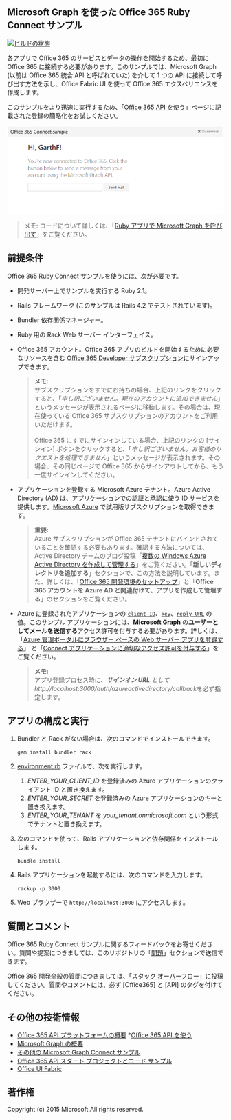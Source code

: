 ## Microsoft Graph を使った Office 365 Ruby Connect サンプル

[ ![ビルドの状態](https://api.travis-ci.org/microsoftgraph/ruby-connect-rest-sample.svg?branch=master)](https://travis-ci.org/microsoftgraph/ruby-connect-rest-sample)

各アプリで Office 365 のサービスとデータの操作を開始するため、最初に Office 365 に接続する必要があります。このサンプルでは、Microsoft Graph (以前は Office 365 統合 API と呼ばれていた) を介して 1 つの API に接続して呼び出す方法を示し、Office Fabric UI を使って Office 365 エクスペリエンスを作成します。

このサンプルをより迅速に実行するため、「[Office 365 API を使う](http://dev.office.com/getting-started/office365apis?platform=option-ruby#setup)」ページに記載された登録の簡略化をお試しください。

![Office 365 Ruby Connect サンプルのスクリーンショット](../readme-images/O365-Ruby-Microsoft-Graph-Connect.png)  

> メモ: コードについて詳しくは、「[Ruby アプリで Microsoft Graph を呼び出す](https://graph.microsoft.io/ja-jp/docs/platform/ruby)」をご覧ください。

## 前提条件

Office 365 Ruby Connect サンプルを使うには、次が必要です。

* 開発サーバー上でサンプルを実行する Ruby 2.1。
* Rails フレームワーク (このサンプルは Rails 4.2 でテストされています)。
* Bundler 依存関係マネージャー。
* Ruby 用の Rack Web サーバー インターフェイス。
* Office 365 アカウント。Office 365 アプリのビルドを開始するために必要なリソースを含む [Office 365 Developer サブスクリプション](https://profile.microsoft.com/RegSysProfileCenter/wizardnp.aspx?wizid=14b845d0-938c-45af-b061-f798fbb4d170)にサインアップできます。

    > **メモ:**<br />
	サブスクリプションをすでにお持ちの場合、上記のリンクをクリックすると、「*申し訳ございません。現在のアカウントに追加できません*」というメッセージが表示されるページに移動します。その場合は、現在使っている Office 365 サブスクリプションのアカウントをご利用いただけます。<br /><br /> 
	Office 365 にすでにサインインしている場合、上記のリンクの [サインイン] ボタンをクリックすると、「*申し訳ございません。お客様のリクエストを処理できません*」というメッセージが表示されます。その場合、その同じページで Office 365 からサインアウトしてから、もう一度サインインしてください。
* アプリケーションを登録する Microsoft Azure テナント。Azure Active Directory (AD) は、アプリケーションでの認証と承認に使う ID サービスを提供します。[Microsoft Azure](https://account.windowsazure.com/SignUp) で試用版サブスクリプションを取得できます。

    > **重要:**<br />
	Azure サブスクリプションが Office 365 テナントにバインドされていることを確認する必要もあります。確認する方法については、Active Directory チームのブログ投稿「[複数の Windows Azure Active Directory を作成して管理する](http://blogs.technet.com/b/ad/archive/2013/11/08/creating-and-managing-multiple-windows-azure-active-directories.aspx)」をご覧ください。「**新しいディレクトリを追加する**」セクションで、この方法を説明しています。また、詳しくは、「[Office 365 開発環境のセットアップ](https://msdn.microsoft.com/office/office365/howto/setup-development-environment#bk_CreateAzureSubscription)」と「**Office 365 アカウントを Azure AD と関連付けて、アプリを作成して管理する**」のセクションをご覧ください。
* Azure に登録されたアプリケーションの [```client ID```](app/Constants.rb#L29)、[```key```](app/Constants.rb#L30)、[```reply URL```](app/Constants.rb#L31) の値。このサンプル アプリケーションには、**Microsoft Graph** の**ユーザーとしてメールを送信する**アクセス許可を付与する必要があります。詳しくは、「[Azure 管理ポータルにブラウザー ベースの Web サーバー アプリを登録する](https://msdn.microsoft.com/office/office365/HowTo/add-common-consent-manually#bk_RegisterWebApp)」 と「[Connect アプリケーションに適切なアクセス許可を付与する](https://github.com/OfficeDev/O365-Ruby-Microsoft-Graph-Connect/wiki/Grant-permissions-to-the-Connect-application-in-Azure)」をご覧ください。

     > **メモ:**<br />
	 アプリ登録プロセス時に、***サインオン URL** として http://localhost:3000/auth/azureactivedirectory/callback*を必ず指定します。

## アプリの構成と実行

1. Bundler と Rack がない場合は、次のコマンドでインストールできます。

	```
	gem install bundler rack
	```
2. [environment.rb](config/environment.rb) ファイルで、次を実行します。
    1. *ENTER_YOUR_CLIENT_ID* を登録済みの Azure アプリケーションのクライアント ID と置き換えます。
    2. *ENTER_YOUR_SECRET* を登録済みの Azure アプリケーションのキーと置き換えます。
    3. *ENTER_YOUR_TENANT* を *your_tenant.onmicrosoft.com* という形式でテナントと置き換えます。
3. 次のコマンドを使って、Rails アプリケーションと依存関係をインストールします。

	```
	bundle install
	```
4. Rails アプリケーションを起動するには、次のコマンドを入力します。

	```
	rackup -p 3000
	```
5. Web ブラウザーで ```http://localhost:3000``` にアクセスします。

## 質問とコメント

Office 365 Ruby Connect サンプルに関するフィードバックをお寄せください。質問や提案につきましては、このリポジトリの「[問題](https://github.com/OfficeDev/O365-Ruby-Microsoft-Graph-Connect/issues)」セクションで送信できます。

Office 365 開発全般の質問につきましては、「[スタック オーバーフロー](http://stackoverflow.com/questions/tagged/Office365+API)」に投稿してください。質問やコメントには、必ず [Office365] と [API] のタグを付けてください。
  
## その他の技術情報

* [Office 365 API プラットフォームの概要](https://msdn.microsoft.com/office/office365/howto/platform-development-overview)
*[Office 365 API を使う](http://dev.office.com/getting-started/office365apis)
* [Microsoft Graph の概要](http://graph.microsoft.io/)
* [その他の Microsoft Graph Connect サンプル](https://github.com/officedev?utf8=%E2%9C%93&query=Microsoft-Graph-Connect)
* [Office 365 API スタート プロジェクトとコード サンプル](https://msdn.microsoft.com/office/office365/howto/starter-projects-and-code-samples)
* [Office UI Fabric](https://github.com/OfficeDev/Office-UI-Fabric)

## 著作権
Copyright (c) 2015 Microsoft.All rights reserved.
